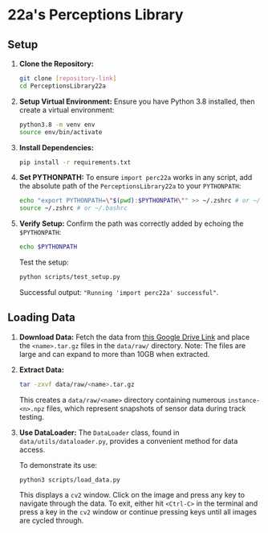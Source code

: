 # 22a's Perceptions Library

## Setup

1. **Clone the Repository:**
   ```bash
   git clone [repository-link]
   cd PerceptionsLibrary22a
   ```

2. **Setup Virtual Environment:**
   Ensure you have Python 3.8 installed, then create a virtual environment:
   ```bash
   python3.8 -m venv env
   source env/bin/activate
   ```

3. **Install Dependencies:**
   ```bash
   pip install -r requirements.txt
   ```

4. **Set PYTHONPATH:**
   To ensure `import perc22a` works in any script, add the absolute path of the `PerceptionsLibrary22a` to your `PYTHONPATH`:
   ```bash
   echo "export PYTHONPATH=\"$(pwd):$PYTHONPATH\"" >> ~/.zshrc # or ~/.bashrc
   source ~/.zshrc # or ~/.bashrc
   ```

5. **Verify Setup:**
   Confirm the path was correctly added by echoing the `$PYTHONPATH`:
   ```bash
   echo $PYTHONPATH
   ```
   Test the setup:
   ```bash
   python scripts/test_setup.py
   ```
   Successful output: `"Running 'import perc22a' successful"`.


## Loading Data

1. **Download Data:** 
   Fetch the data from [this Google Drive Link](https://drive.google.com/drive/folders/12l2DpvS4oEfl7_Noc7oUX4AcIDCfB8Zc?usp=drive_link) and place the `<name>.tar.gz` files in the `data/raw/` directory. Note: The files are large and can expand to more than 10GB when extracted.

2. **Extract Data:**
   ```bash
   tar -zxvf data/raw/<name>.tar.gz
   ```
   This creates a `data/raw/<name>` directory containing numerous `instance-<n>.npz` files, which represent snapshots of sensor data during track testing.

3. **Use DataLoader:**
   The `DataLoader` class, found in `data/utils/dataloader.py`, provides a convenient method for data access.
   
   To demonstrate its use:
   ```bash
   python3 scripts/load_data.py
   ```
   This displays a `cv2` window. Click on the image and press any key to navigate through the data. To exit, either hit `<Ctrl-C>` in the terminal and press a key in the `cv2` window or continue pressing keys until all images are cycled through.
